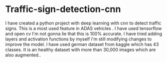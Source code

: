 # Traffic-sign-detection-cnn
I have created a python project with deep learning with cnn  to detect traffic signs. This is a most used feature in ADAS vehicles . I have used tensorflow and open cv
I'm not gonna lie that this is 100% accurate. I have tried adding layers and activation functions by myself i'm still modifying changes to improve the model.
I have used german dataset from kaggle which has 43 classes. It is an healthy dataset with more than 30,000 images which are also augmented..
